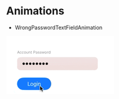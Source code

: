 
# Animations

- WrongPasswordTextFieldAnimation
  
![Previsualización](/Animations/Animations/WrongPasswordTextFieldAnimation/WrongPasswordTextFieldAnimation.gif)

